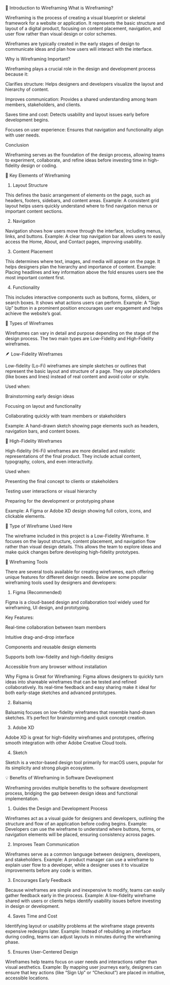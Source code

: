 🧩 Introduction to Wireframing
What is Wireframing?

Wireframing is the process of creating a visual blueprint or skeletal framework for a website or application. It represents the basic structure and layout of a digital product, focusing on content placement, navigation, and user flow rather than visual design or color schemes.

Wireframes are typically created in the early stages of design to communicate ideas and plan how users will interact with the interface.

Why is Wireframing Important?

Wireframing plays a crucial role in the design and development process because it:

Clarifies structure: Helps designers and developers visualize the layout and hierarchy of content.

Improves communication: Provides a shared understanding among team members, stakeholders, and clients.

Saves time and cost: Detects usability and layout issues early before development begins.

Focuses on user experience: Ensures that navigation and functionality align with user needs.

Conclusion

Wireframing serves as the foundation of the design process, allowing teams to experiment, collaborate, and refine ideas before investing time in high-fidelity design or coding.

🧱 Key Elements of Wireframing
1. Layout Structure

This defines the basic arrangement of elements on the page, such as headers, footers, sidebars, and content areas.
Example: A consistent grid layout helps users quickly understand where to find navigation menus or important content sections.

2. Navigation

Navigation shows how users move through the interface, including menus, links, and buttons.
Example: A clear top navigation bar allows users to easily access the Home, About, and Contact pages, improving usability.

3. Content Placement

This determines where text, images, and media will appear on the page. It helps designers plan the hierarchy and importance of content.
Example: Placing headlines and key information above the fold ensures users see the most important content first.

4. Functionality

This includes interactive components such as buttons, forms, sliders, or search boxes. It shows what actions users can perform.
Example: A “Sign Up” button in a prominent position encourages user engagement and helps achieve the website’s goal.

🎨 Types of Wireframes

Wireframes can vary in detail and purpose depending on the stage of the design process. The two main types are Low-Fidelity and High-Fidelity wireframes.

🪶 Low-Fidelity Wireframes

Low-fidelity (Lo-Fi) wireframes are simple sketches or outlines that represent the basic layout and structure of a page. They use placeholders (like boxes and lines) instead of real content and avoid color or style.

Used when:

Brainstorming early design ideas

Focusing on layout and functionality

Collaborating quickly with team members or stakeholders

Example: A hand-drawn sketch showing page elements such as headers, navigation bars, and content boxes.

💎 High-Fidelity Wireframes

High-fidelity (Hi-Fi) wireframes are more detailed and realistic representations of the final product. They include actual content, typography, colors, and even interactivity.

Used when:

Presenting the final concept to clients or stakeholders

Testing user interactions or visual hierarchy

Preparing for the development or prototyping phase

Example: A Figma or Adobe XD design showing full colors, icons, and clickable elements.

🧾 Type of Wireframe Used Here

The wireframe included in this project is a Low-Fidelity Wireframe.
It focuses on the layout structure, content placement, and navigation flow rather than visual design details. This allows the team to explore ideas and make quick changes before developing high-fidelity prototypes.

🧰 Wireframing Tools

There are several tools available for creating wireframes, each offering unique features for different design needs. Below are some popular wireframing tools used by designers and developers:

1. Figma (Recommended)

Figma is a cloud-based design and collaboration tool widely used for wireframing, UI design, and prototyping.

Key Features:

Real-time collaboration between team members

Intuitive drag-and-drop interface

Components and reusable design elements

Supports both low-fidelity and high-fidelity designs

Accessible from any browser without installation

Why Figma is Great for Wireframing:
Figma allows designers to quickly turn ideas into shareable wireframes that can be tested and refined collaboratively. Its real-time feedback and easy sharing make it ideal for both early-stage sketches and advanced prototypes.

2. Balsamiq

Balsamiq focuses on low-fidelity wireframes that resemble hand-drawn sketches. It’s perfect for brainstorming and quick concept creation.

3. Adobe XD

Adobe XD is great for high-fidelity wireframes and prototypes, offering smooth integration with other Adobe Creative Cloud tools.

4. Sketch

Sketch is a vector-based design tool primarily for macOS users, popular for its simplicity and strong plugin ecosystem.

💡 Benefits of Wireframing in Software Development

Wireframing provides multiple benefits to the software development process, bridging the gap between design ideas and functional implementation.

1. Guides the Design and Development Process

Wireframes act as a visual guide for designers and developers, outlining the structure and flow of an application before coding begins.
Example: Developers can use the wireframe to understand where buttons, forms, or navigation elements will be placed, ensuring consistency across pages.

2. Improves Team Communication

Wireframes serve as a common language between designers, developers, and stakeholders.
Example: A product manager can use a wireframe to explain user flow to a developer, while a designer uses it to visualize improvements before any code is written.

3. Encourages Early Feedback

Because wireframes are simple and inexpensive to modify, teams can easily gather feedback early in the process.
Example: A low-fidelity wireframe shared with users or clients helps identify usability issues before investing in design or development.

4. Saves Time and Cost

Identifying layout or usability problems at the wireframe stage prevents expensive redesigns later.
Example: Instead of rebuilding an interface during coding, teams can adjust layouts in minutes during the wireframing phase.

5. Ensures User-Centered Design

Wireframes help teams focus on user needs and interactions rather than visual aesthetics.
Example: By mapping user journeys early, designers can ensure that key actions (like “Sign Up” or “Checkout”) are placed in intuitive, accessible locations.
